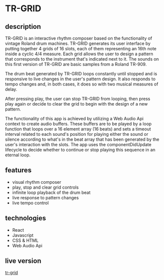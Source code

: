 # TR-GRID

## description

TR-GRID is an interactive rhythm composer based on the functionality of vintage Roland drum machines. TR-GRID generates its user interface by putting together 4 grids of 16 slots, each of them representing an 16th note inside a cyclic 4/4 measure. Each grid allows the user to design a pattern that corresponds to the instrument that's indicated next to it. The sounds on this first version of TR-GRID are basic samples from a Roland TR-909.

The drum beat generated by TR-GRID loops constantly until stopped and is responsive to live changes in the user's pattern design. It also responds to tempo changes and, in both cases, it does so with two musical measures of delay. 

After pressing play, the user can stop TR-GRID from looping, then press play again or decide to clear the grid to begin with the design of a new pattern.

The functionality of this app is achieved by utilizing a Web Audio Api context to create audio buffers. These buffers are to be played by a loop function that loops over a 16 element array (16 beats) and sets a timeout interval related to each sound's position for playing either the sound or silence according to what's in the beat array that has been generated by the user's interaction with the slots. The app uses the componentDidUpdate lifecycle to decide whether to continue or stop playing this sequence in an eternal loop.

## features

* visual rhythm composer
* play, stop and clear grid controls
* infinite loop playback of the drum beat
* live response to pattern changes
* live tempo control

## technologies

* React
* Javascript
* CSS & HTML
* Web Audio Api

## live version

[tr-grid](https://tr-grid.netlify.app)
